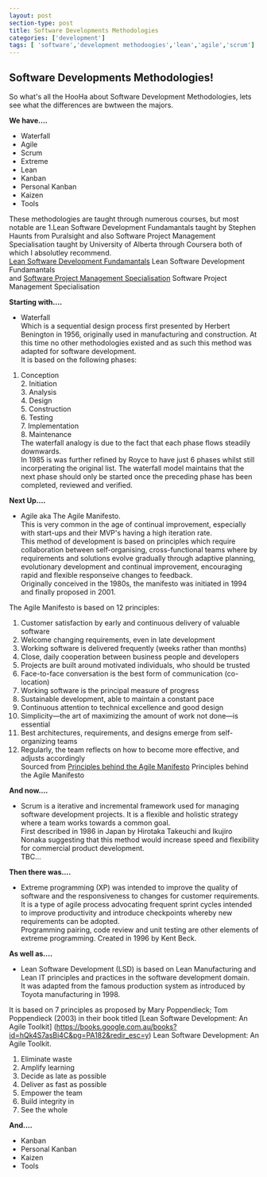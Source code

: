 ```yaml
---
layout: post
section-type: post
title: Software Developments Methodologies
categories: ['development']
tags: [ 'software','development methodoogies','lean','agile','scrum']
---
```



## Software Developments Methodologies!  

So what's all the HooHa about Software Development Methodologies, lets see what the differences are bwtween the majors.    


**We have....**     
* Waterfall   
* Agile   
* Scrum  
* Extreme  
* Lean  
* Kanban  
* Personal Kanban   
* Kaizen  
* Tools  

These methodologies are taught through numerous courses, but most notable are 1.Lean Software Development Fundamantals taught by Stephen Haunts from Puralsight and also Software Project Management Specialisation taught by University of Alberta through Coursera both of which I absolutley recommend.  
[Lean Software Development Fundamantals](https://app.pluralsight.com/library/courses/lean-software-development-fundamentals/table-of-contents) Lean Software Development Fundamantals  
and [Software Project Management Specialisation](https://www.coursera.org/specializations/product-management) Software Project Management Specialisation

**Starting with....**   
* Waterfall  
Which is a sequential design process first presented by Herbert Benington in 1956, originally used in manufacturing and construction. At this time no other methodologies existed and as such this method was adapted for software development.  
It is based on the following phases:  
1. Conception  
	2. Initiation  
		3. Analysis  
			4. Design  
				5. Construction  
					6. Testing  
						7. Implementation  
							8. Maintenance  
The waterfall analogy is due to the fact that each phase flows steadily downwards.  
In 1985 is was further refined by Royce to have just 6 phases whilst still incorperating the original list.
The waterfall model maintains that the next phase should only be started once the preceding phase has been completed, reviewed and verified.  

**Next Up....**   
* Agile aka The Agile Manifesto.  
This is very common in the age of continual improvement, especially with start-ups and their MVP's having a high iteration rate.  
This method of development is based on principles which require collaboration between self-organising, cross-functional teams where by requirements and solutions evolve gradually through adaptive planning, evolutionary development and continual improvement, encouraging rapid and flexible responseive changes to feedback.  
Originally conceived in the 1980s, the manifesto was initiated in 1994 and finally proposed in 2001. 

The Agile Manifesto is based on 12 principles:  
1. Customer satisfaction by early and continuous delivery of valuable software  
2. Welcome changing requirements, even in late development  
3. Working software is delivered frequently (weeks rather than months)  
4. Close, daily cooperation between business people and developers  
5. Projects are built around motivated individuals, who should be trusted  
6. Face-to-face conversation is the best form of communication (co-location)  
7. Working software is the principal measure of progress  
8. Sustainable development, able to maintain a constant pace  
9. Continuous attention to technical excellence and good design  
10. Simplicity—the art of maximizing the amount of work not done—is essential  
11. Best architectures, requirements, and designs emerge from self-organizing teams  
12. Regularly, the team reflects on how to become more effective, and adjusts accordingly  
Sourced from [Principles behind the Agile Manifesto](http://www.agilemanifesto.org/principles.html) Principles behind the Agile Manifesto  

**And now....**  
* Scrum is a iterative and incremental framework used for managing software development projects.  It is a flexible and holistic strategy where a team works towards a common goal.  
First described in 1986 in Japan by Hirotaka Takeuchi and Ikujiro Nonaka suggesting that this method would increase speed and flexibility for commercial product development.  
TBC...

**Then there was....**  
* Extreme programming (XP) was intended to improve the quality of software and the responsiveness to changes for customer requirements. It is a type of agile process advocating frequent sprint cycles intended to improve productivity and introduce checkpoints whereby new requirements can be adopted.  
Programming pairing, code review and unit testing are other elements of extreme programming. 
Created in 1996 by Kent Beck.  

**As well as....** 
* Lean Software Development (LSD) is based on Lean Manufacturing and Lean IT principles and practices in the software development domain.  
It was adapted from the famous production system as introduced by Toyota manufacturing in 1998.  

It is based on 7 principles as proposed by Mary Poppendieck; Tom Poppendieck (2003) in their book titled [Lean Software Development: An Agile Toolkit] (https://books.google.com.au/books?id=hQk4S7asBi4C&pg=PA182&redir_esc=y) Lean Software Development: An Agile Toolkit.
1. Eliminate waste  
2. Amplify learning  
3. Decide as late as possible  
4. Deliver as fast as possible  
5. Empower the team  
6. Build integrity in  
7. See the whole  

**And....** 
* Kanban  
* Personal Kanban   
* Kaizen  
* Tools   





